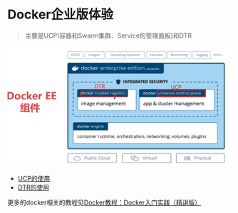 # Docker企业版体验
> 主要是UCP(容器和Swarm集群、Service的管理面板)和DTR

![docker企业版的组件](images/docker企业版的组件.png)

+ [UCP的使用](http://c.biancheng.net/view/3251.html)
+ [DTR的使用](http://c.biancheng.net/view/3263.html)

更多的docker相关的教程见[Docker教程：Docker入门实践（精讲版）](http://c.biancheng.net/docker/)

